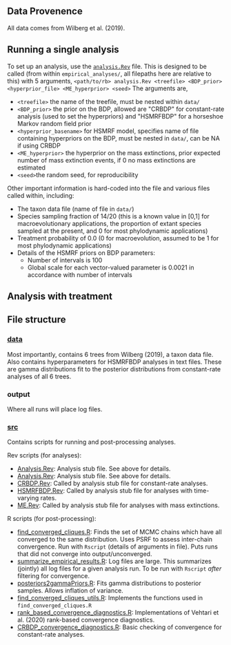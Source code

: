 ## Data Provenence
All data comes from Wilberg et al. (2019).

## Running a single analysis
To set up an analysis, use the [`analysis.Rev`](src/analysis.Rev) file. This is designed to be called (from within `empirical_analyses/`, all filepaths here are relative to this) with 5 arguments,
`<path/to/rb> analysis.Rev <treefile> <BDP_prior> <hyperprior_file> <ME_hyperprior> <seed>`
The arguments are,
- `<treefile>` the name of the treefile, must be nested within `data/`
- `<BDP_prior>` the prior on the BDP, allowed are "CRBDP" for constant-rate analysis (used to set the hyperpriors) and "HSMRFBDP" for a horseshoe Markov random field prior
- `<hyperprior_basename>` for HSMRF model, specifies name of file containing hyperpriors on the BDP, must be nested in `data/`, can be NA if using CRBDP
- `<ME_hyperprior>` the hyperprior on the mass extinctions, prior expected number of mass extinction events, if 0 no mass extinctions are estimated
- `<seed>`the random seed, for reproducibility

Other important information is hard-coded into the file and various files called within, including:
- The taxon data file (name of file in `data/`)
- Species sampling fraction of 14/20 (this is a known value in [0,1] for macroevolutionary applications, the proportion of extant species sampled at the present, and 0 for most phylodynamic applications)
- Treatment probability of 0.0 (0 for macroevolution, assumed to be 1 for most phylodynamic applications)
- Details of the HSMRF priors on BDP parameters:
  - Number of intervals is 100
  - Global scale for each vector-valued parameter is 0.0021 in accordance with number of intervals

## Analysis with treatment


## File structure

### [data](data)
Most importantly, contains 6 trees from Wilberg (2019), a taxon data file.
Also contains hyperparameters for HSMRFBDP analyses in text files.
These are gamma distributions fit to the posterior distributions from constant-rate analyses of all 6 trees.

### output
Where all runs will place log files.

### [src](src)
Contains scripts for running and post-processing analyses.

Rev scripts (for analyses):
- [Analysis.Rev](src/Analysis.Rev): Analysis stub file. See above for details.
- [Analysis.Rev](src/Analysis.Rev): Analysis stub file. See above for details.
- [CRBDP.Rev](src/CRBDP.Rev): Called by analysis stub file for constant-rate analyses.
- [HSMRFBDP.Rev](src/HSMRFBDP.Rev): Called by analysis stub file for analyses with time-varying rates.
- [ME.Rev](src/ME.Rev): Called by analysis stub file for analyses with mass extinctions.


R scripts (for post-processing):
- [find_converged_cliques.R](src/find_converged_cliques.R): Finds the set of MCMC chains which have all converged to the same distribution. Uses PSRF to assess inter-chain convergence. Run with `Rscript` (details of arguments in file). Puts runs that did not converge into output/unconverged.
- [summarize_empirical_results.R](src/summarize_empirical_results.R): Log files are large. This summarizes (jointly) all log files for a given analysis run. To be run with `Rscript` *after* filtering for convergence.
- [posteriors2gammaPriors.R](src/posteriors2gammaPriors.R): Fits gamma distributions to posterior samples. Allows inflation of variance.
- [find_converged_cliques_utils.R](src/find_converged_cliques_utils.R): Implements the functions used in `find_converged_cliques.R`
- [rank_based_convergence_diagnostics.R](src/rank_based_convergence_diagnostics.R): Implementations of Vehtari et al. (2020) rank-based convergence diagnostics.
- [CRBDP_convergence_diagnostics.R](src/CRBDP_convergence_diagnostics.R): Basic checking of convergence for constant-rate analyses.
